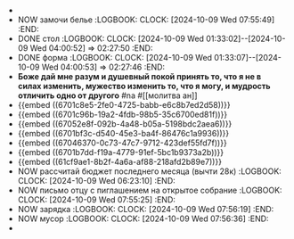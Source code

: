 -
- NOW замочи белье
  :LOGBOOK:
  CLOCK: [2024-10-09 Wed 07:55:49]
  :END:
- DONE стол
  :LOGBOOK:
  CLOCK: [2024-10-09 Wed 01:33:02]--[2024-10-09 Wed 04:00:52] =>  02:27:50
  :END:
- DONE форма
  :LOGBOOK:
  CLOCK: [2024-10-09 Wed 01:33:07]--[2024-10-09 Wed 04:00:53] =>  02:27:46
  :END:
- **Боже дай мне разум и душевный покой принять то, что я не в силах изменить, мужество изменить то, что я могу, и мудрость отличить одно от другого**
  #na #[[молитва ан]]
- {{embed ((6701c8e5-2fe0-4725-babb-e6c8b7ed2d58))}}
- {{embed ((6701c96b-19a2-4fdb-98b5-35c6700ed81f))}}
- {{embed ((67052e8f-092b-4a48-b05a-5198bdc2aea6))}}
- {{embed ((6701bf3c-d540-45e3-ba4f-86476c1a9936))}}
- {{embed ((67046370-0c73-47c7-9712-423def55fd7f))}}
- {{embed ((6701b7dd-f19a-4779-91ef-5bc1b9373a2b))}}
- {{embed ((61cf9ae1-8b2f-4a6a-af88-218afd2b89e7))}}
- NOW рассчитай бюджет последнего месяца (вычти 28к)
  :LOGBOOK:
  CLOCK: [2024-10-09 Wed 06:23:10]
  :END:
- NOW письмо отцу с пиглашением на открытое собрание
  :LOGBOOK:
  CLOCK: [2024-10-09 Wed 07:55:25]
  :END:
- NOW зарядка
  :LOGBOOK:
  CLOCK: [2024-10-09 Wed 07:56:19]
  :END:
- NOW мусор
  :LOGBOOK:
  CLOCK: [2024-10-09 Wed 07:56:36]
  :END:
-